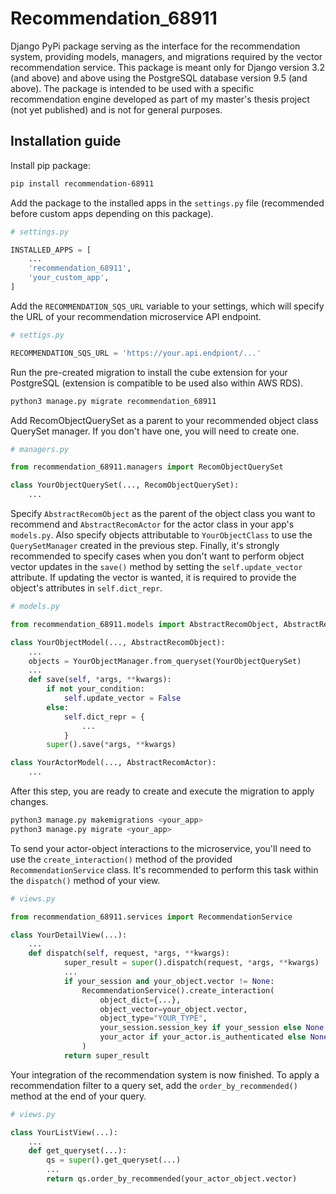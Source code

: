 # Recommendation_68911
Django PyPi package serving as the interface for the recommendation system, providing models, managers, and migrations required by the vector recommendation service. This package is meant only for Django version 3.2 (and above) and above using the PostgreSQL database version 9.5 (and above). The package is intended to be used with a specific recommendation engine developed as part of my master's thesis project (not yet published) and is not for general purposes.

## Installation guide
Install pip package:

```bash
pip install recommendation-68911
```

Add the package to the installed apps in the `settings.py` file (recommended before custom apps depending on this package).

```python
# settings.py

INSTALLED_APPS = [
    ...
    'recommendation_68911',
    'your_custom_app',
]
```

Add the `RECOMMENDATION_SQS_URL` variable to your settings, which will specify the URL of your recommendation microservice API endpoint.

```python
# settigs.py

RECOMMENDATION_SQS_URL = 'https://your.api.endpiont/...'
```

Run the pre-created migration to install the cube extension for your PostgreSQL (extension is compatible to be used also within AWS RDS).

```bash
python3 manage.py migrate recommendation_68911
```

Add RecomObjectQuerySet as a parent to your recommended object class QuerySet manager. If you don't have one, you will need to create one.

```python
# managers.py

from recommendation_68911.managers import RecomObjectQuerySet

class YourObjectQuerySet(..., RecomObjectQuerySet):
    ...
```

Specify `AbstractRecomObject` as the parent of the object class you want to recommend and `AbstractRecomActor` for the actor class in your app's `models.py`. Also specify objects attributable to `YourObjectClass` to use the `QuerySetManager` created in the previous step. Finally, it's strongly recommended to specify cases when you don't want to perform object vector updates in the `save()` method by setting the `self.update_vector` attribute. If updating the vector is wanted, it is required to provide the object's attributes in `self.dict_repr`.

```python
# models.py

from recommendation_68911.models import AbstractRecomObject, AbstractRecomActor

class YourObjectModel(..., AbstractRecomObject):
    ...
    objects = YourObjectManager.from_queryset(YourObjectQuerySet)
    ...
    def save(self, *args, **kwargs):
        if not your_condition:
            self.update_vector = False
        else:
            self.dict_repr = {
                ...
            }
        super().save(*args, **kwargs)    

class YourActorModel(..., AbstractRecomActor):
    ...
```

After this step, you are ready to create and execute the migration to apply changes.

```bash
python3 manage.py makemigrations <your_app>
python3 manage.py migrate <your_app>
```

To send your actor-object interactions to the microservice, you'll need to use the `create_interaction()` method of the provided `RecommendationService` class. It's recommended to perform this task within the `dispatch()` method of your view.

```python
# views.py

from recommendation_68911.services import RecommendationService

class YourDetailView(...):
    ...
    def dispatch(self, request, *args, **kwargs):
            super_result = super().dispatch(request, *args, **kwargs)
            ...
            if your_session and your_object.vector != None:
                RecommendationService().create_interaction(
                    object_dict={...},
                    object_vector=your_object.vector,
                    object_type="YOUR_TYPE",
                    your_session.session_key if your_session else None,
                    your_actor if your_actor.is_authenticated else None
                )
            return super_result
```

Your integration of the recommendation system is now finished. To apply a recommendation filter to a query set, add the `order_by_recommended()` method at the end of your query.

```python
# views.py

class YourListView(...):
    ...
    def get_queryset(...):
        qs = super().get_queryset(...)
        ...
        return qs.order_by_recommended(your_actor_object.vector)
```